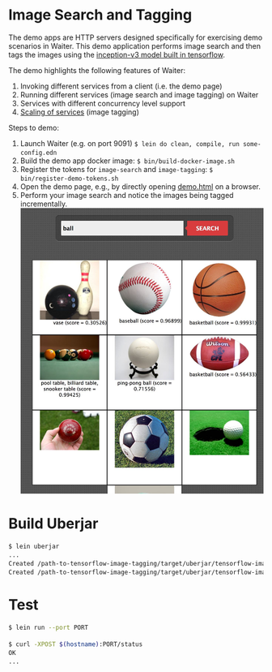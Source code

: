 # Image Search and Tagging

The demo apps are HTTP servers designed specifically for exercising demo scenarios in Waiter.
This demo application performs image search and then tags the images using the [inception-v3 model built in tensorflow](https://www.tensorflow.org/tutorials/image_recognition).

The demo highlights the following features of Waiter:
1. Invoking different services from a client (i.e. the demo page)
1. Running different services (image search and image tagging) on Waiter
1. Services with different concurrency level support
1. [Scaling of services](../../waiter/docs/autoscaling.md) (image tagging)

Steps to demo:
1. Launch Waiter (e.g. on port 9091) `$ lein do clean, compile, run some-config.edn`
1. Build the demo app docker image: `$ bin/build-docker-image.sh`
1. Register the tokens for `image-search` and `image-tagging`: `$ bin/register-demo-tokens.sh`
1. Open the demo page, e.g., by directly opening [demo.html](resources/demo.html) on a browser.
1. Perform your image search and notice the images being tagged incrementally. ![Demo Image](docs/images/tensorflow-image-tagging.jpg "Demo Image")

# Build Uberjar

```bash
$ lein uberjar
...
Created /path-to-tensorflow-image-tagging/target/uberjar/tensorflow-image-tagging-0.1.0-SNAPSHOT.jar
Created /path-to-tensorflow-image-tagging/target/uberjar/tensorflow-image-tagging-0.1.0-SNAPSHOT-standalone.jar
```

# Test

```bash
$ lein run --port PORT

$ curl -XPOST $(hostname):PORT/status
OK
...
```

